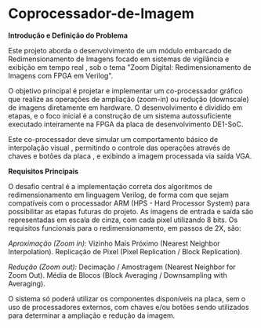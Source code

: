# Coprocessador-de-Imagem
**Introdução e Definição do Problema**

Este projeto aborda o desenvolvimento de um módulo embarcado de Redimensionamento de Imagens focado em sistemas de vigilância e exibição em tempo real , sob o tema "Zoom Digital: Redimensionamento de Imagens com FPGA em Verilog". 

O objetivo principal é projetar e implementar um co-processador gráfico que realize as operações de ampliação (zoom-in) ou redução (downscale) de imagens diretamente em hardware. O desenvolvimento é dividido em etapas, e o foco inicial é a construção de um sistema autossuficiente executado inteiramente na FPGA da placa de desenvolvimento DE1-SoC. 

Este co-processador deve simular um comportamento básico de interpolação visual , permitindo o controle das operações através de chaves e botões da placa , e exibindo a imagem processada via saída VGA. 

**Requisitos Principais**

O desafio central é a implementação correta dos algoritmos de redimensionamento em linguagem Verilog, de forma com que sejam compatíveis com o processador ARM (HPS - Hard Processor System) para possibilitar as etapas futuras do projeto. As imagens de entrada e saída são representadas em escala de cinza, com cada pixel utilizando 8 bits. 
Os requisitos funcionais para o redimensionamento, em passos de 2X, são:

*Aproximação (Zoom in):*
  Vizinho Mais Próximo (Nearest Neighbor Interpolation).
  Replicação de Pixel (Pixel Replication / Block Replication).

*Redução (Zoom out):*
  Decimação / Amostragem (Nearest Neighbor for Zoom Out).
  Média de Blocos (Block Averaging / Downsampling with Averaging).

O sistema só poderá utilizar os componentes disponíveis na placa, sem o uso de processadores externos, com chaves e/ou botões sendo utilizados para determinar a ampliação e redução da imagem.
